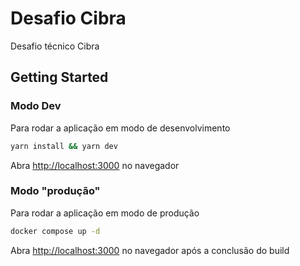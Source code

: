 # Desafio Cibra
Desafio técnico Cibra

## Getting Started

### Modo Dev
Para rodar a aplicação em modo de desenvolvimento

```bash
yarn install && yarn dev
```

Abra [http://localhost:3000](http://localhost:3000) no navegador

### Modo "produção"

Para rodar a aplicação em modo de produção

```bash
docker compose up -d
```

Abra [http://localhost:3000](http://localhost:5173) no navegador após a conclusão do build
